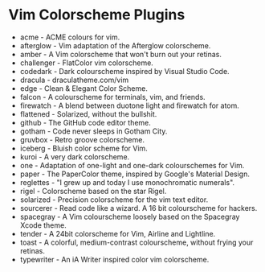 # Vim Colorscheme Plugins

* acme - ACME colours for vim.
* afterglow - Vim adaptation of the Afterglow colorscheme.
* amber - A Vim colorscheme that won't burn out your retinas.
* challenger - FlatColor vim colorscheme.
* codedark - Dark colourscheme inspired by Visual Studio Code.
* dracula - draculatheme.com/vim
* edge - Clean & Elegant Color Scheme.
* falcon - A colourscheme for terminals, vim, and friends.
* firewatch - A blend between duotone light and firewatch for atom.
* flattened - Solarized, without the bullshit.
* github - The GitHub code editor theme.
* gotham - Code never sleeps in Gotham City.
* gruvbox - Retro groove colorscheme.
* iceberg - Bluish color scheme for Vim.
* kuroi - A very dark colorscheme.
* one - Adaptation of one-light and one-dark colourschemes for Vim.
* paper - The PaperColor theme, inspired by Google's Material Design.
* reglettes - "I grew up and today I use monochromatic numerals".
* rigel - Colorscheme based on the star Rigel.
* solarized - Precision colorscheme for the vim text editor.
* sourcerer - Read code like a wizard. A 16 bit colourscheme for hackers.
* spacegray - A Vim colourscheme loosely based on the Spacegray Xcode theme.
* tender - A 24bit colorscheme for Vim, Airline and Lightline.
* toast - A colorful, medium-contrast colourscheme, without frying your retinas.
* typewriter - An iA Writer inspired color vim colorscheme.
